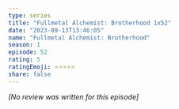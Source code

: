 ```yaml
---
type: series
title: "Fullmetal Alchemist: Brotherhood 1x52"
date: "2023-09-13T13:46:05"
name: "Fullmetal Alchemist: Brotherhood"
season: 1
episode: 52
rating: 5
ratingEmoji: ⭐️⭐️⭐️⭐️⭐️
share: false
---
```


_[No review was written for this episode]_
